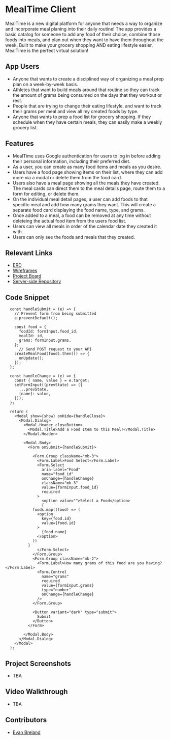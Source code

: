 # MealTime Client

MealTime is a new digital platform for anyone that needs a way to organize and incorporate meal planing into their daily routine! The app provides a basic catalog for someone to add any food of their choice, combine those foods into meals, and plan out when they want to have them throughout the week.
Built to make your grocery shopping AND eating lifestyle easier, MealTime is the perfect virtual solution! 

## App Users <!-- This is a scaled down user persona -->
- Anyone that wants to create a disciplined way of organizing a meal prep plan on a week-by-week basis.
- Athletes that want to build meals around that routine so they can track the amount of grams being consumed on the days that they workout or rest.
- People that are trying to change their eating lifestyle, and want to track their grams per meal and view all my created foods by type.
- Anyone that wants to prep a food list for grocery shopping. If they schedule when they have certain meals, they can easily make a weekly grocery list.

## Features <!-- List your app features using bullets! Do NOT use a paragraph. No one will read that! -->
- MealTime uses Google authentication for users to log in before adding their personal information, including their preferred diet.
- As a user, you can create as many food items and meals as you desire.
- Users have a food page showing items on their list, where they can add more via a modal or delete them from the food card. 
- Users also have a meal page showing all the meals they have created. The meal cards can direct them to the meal details page, route them to a form for editing, or delete them.
- On the individual meal detail pages, a user can add foods to that specific meal and add how many grams they want. This will create a separate food card displaying the food name, type, and grams.
- Once added to a meal, a food can be removed at any time without deleteing the actual food item from the users food list.
- Users can view all meals in order of the calendar date they created it with.
- Users can only see the foods and meals that they created.


## Relevant Links <!-- Link to all the things that are required outside of the ones that have their own section -->
- [ERD](https://dbdiagram.io/d/64dab2db02bd1c4a5ec5752e)
- [Wireframes](https://www.figma.com/file/Eebb7ycjEUCTXMoZrNtSWd/MealTime-Wireframe?type=design&node-id=0-1&mode=design&t=da3tNYD4ww0ZTrCo-0)
- [Project Board](https://github.com/users/EvgBre/projects/3)
- [Server-side Repository](https://github.com/EvgBre/mealtime-server/tree/main)


## Code Snippet <!-- OPTIONAL, but doesn't hurt -->
```
  const handleSubmit = (e) => {
    // Prevent form from being submitted
    e.preventDefault();

    const food = {
      foodId: formInput.food_id,
      mealId: id,
      grams: formInput.grams,
    };
      // Send POST request to your API
    createMealFood(food).then(() => {
      onUpdate();
    });
  };

  const handleChange = (e) => {
    const { name, value } = e.target;
    setFormInput((prevState) => ({
      ...prevState,
      [name]: value,
    }));
  };

  return (
    <Modal show={show} onHide={handleClose}>
      <Modal.Dialog>
        <Modal.Header closeButton>
          <Modal.Title>Add a Food Item to this Meal!</Modal.Title>
        </Modal.Header>

        <Modal.Body>
          <Form onSubmit={handleSubmit}>

            <Form.Group className="mb-3">
              <Form.Label>Food Select</Form.Label>
              <Form.Select
                aria-label="Food"
                name="food_id"
                onChange={handleChange}
                className="mb-3"
                value={formInput.food_id}
                required
              >
                <option value="">Select a Food</option>
                {
            foods.map((food) => (
              <option
                key={food.id}
                value={food.id}
              >
                {food.name}
              </option>
            ))
          }
              </Form.Select>
            </Form.Group>
            <Form.Group className="mb-2">
              <Form.Label>How many grams of this food are you having?</Form.Label>
              <Form.Control
                name="grams"
                required
                value={formInput.grams}
                type="number"
                onChange={handleChange}
              />
            </Form.Group>

            <Button variant="dark" type="submit">
              Submit
            </Button>
          </Form>

        </Modal.Body>
      </Modal.Dialog>
    </Modal>
  );
```

## Project Screenshots <!-- These can be inside of your project. Look at the repos from class and see how the images are included in the readme -->
- TBA

## Video Walkthrough
- TBA


## Contributors
- [Evan Breland](https://github.com/EvgBre)
